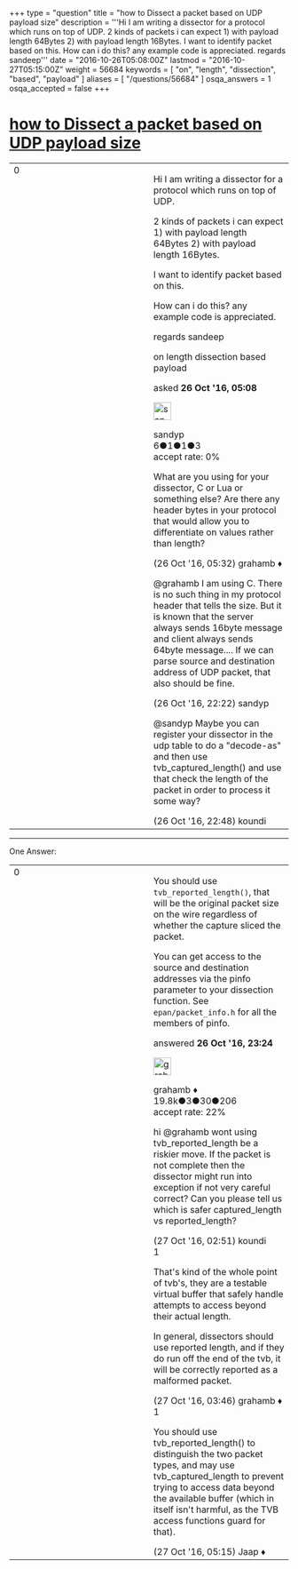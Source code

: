 +++
type = "question"
title = "how to Dissect a packet based on UDP payload size"
description = '''Hi  I am writing a dissector for a protocol which runs on top of UDP. 2 kinds of packets i can expect  1) with payload length 64Bytes  2) with payload length 16Bytes. I want to identify packet based on this. How can i do this? any example code is appreciated. regards sandeep'''
date = "2016-10-26T05:08:00Z"
lastmod = "2016-10-27T05:15:00Z"
weight = 56684
keywords = [ "on", "length", "dissection", "based", "payload" ]
aliases = [ "/questions/56684" ]
osqa_answers = 1
osqa_accepted = false
+++

<div class="headNormal">

# [how to Dissect a packet based on UDP payload size](/questions/56684/how-to-dissect-a-packet-based-on-udp-payload-size)

</div>

<div id="main-body">

<div id="askform">

<table id="question-table" style="width:100%;"><colgroup><col style="width: 50%" /><col style="width: 50%" /></colgroup><tbody><tr class="odd"><td style="width: 30px; vertical-align: top"><div class="vote-buttons"><span id="post-56684-upvote" class="ajax-command post-vote up" rel="nofollow" title="I like this post (click again to cancel)"> </span><div id="post-56684-score" class="post-score" title="current number of votes">0</div><span id="post-56684-downvote" class="ajax-command post-vote down" rel="nofollow" title="I dont like this post (click again to cancel)"> </span> <span id="favorite-mark" class="ajax-command favorite-mark" rel="nofollow" title="mark/unmark this question as favorite (click again to cancel)"> </span><div id="favorite-count" class="favorite-count"></div></div></td><td><div id="item-right"><div class="question-body"><p>Hi I am writing a dissector for a protocol which runs on top of UDP.</p><p>2 kinds of packets i can expect 1) with payload length 64Bytes 2) with payload length 16Bytes.</p><p>I want to identify packet based on this.</p><p>How can i do this? any example code is appreciated.</p><p>regards sandeep</p></div><div id="question-tags" class="tags-container tags"><span class="post-tag tag-link-on" rel="tag" title="see questions tagged &#39;on&#39;">on</span> <span class="post-tag tag-link-length" rel="tag" title="see questions tagged &#39;length&#39;">length</span> <span class="post-tag tag-link-dissection" rel="tag" title="see questions tagged &#39;dissection&#39;">dissection</span> <span class="post-tag tag-link-based" rel="tag" title="see questions tagged &#39;based&#39;">based</span> <span class="post-tag tag-link-payload" rel="tag" title="see questions tagged &#39;payload&#39;">payload</span></div><div id="question-controls" class="post-controls"></div><div class="post-update-info-container"><div class="post-update-info post-update-info-user"><p>asked <strong>26 Oct '16, 05:08</strong></p><img src="https://secure.gravatar.com/avatar/41e40bb12df6d7a84466fd7dcbf6cd26?s=32&amp;d=identicon&amp;r=g" class="gravatar" width="32" height="32" alt="sandyp&#39;s gravatar image" /><p><span>sandyp</span><br />
<span class="score" title="6 reputation points">6</span><span title="1 badges"><span class="badge1">●</span><span class="badgecount">1</span></span><span title="1 badges"><span class="silver">●</span><span class="badgecount">1</span></span><span title="3 badges"><span class="bronze">●</span><span class="badgecount">3</span></span><br />
<span class="accept_rate" title="Rate of the user&#39;s accepted answers">accept rate:</span> <span title="sandyp has no accepted answers">0%</span></p></div></div><div id="comments-container-56684" class="comments-container"><span id="56686"></span><div id="comment-56686" class="comment"><div id="post-56686-score" class="comment-score"></div><div class="comment-text"><p>What are you using for your dissector, C or Lua or something else? Are there any header bytes in your protocol that would allow you to differentiate on values rather than length?</p></div><div id="comment-56686-info" class="comment-info"><span class="comment-age">(26 Oct '16, 05:32)</span> <span class="comment-user userinfo">grahamb ♦</span></div></div><span id="56723"></span><div id="comment-56723" class="comment"><div id="post-56723-score" class="comment-score"></div><div class="comment-text"><p><span></span><span>@grahamb</span> I am using C. There is no such thing in my protocol header that tells the size. But it is known that the server always sends 16byte message and client always sends 64byte message.... If we can parse source and destination address of UDP packet, that also should be fine.</p></div><div id="comment-56723-info" class="comment-info"><span class="comment-age">(26 Oct '16, 22:22)</span> <span class="comment-user userinfo">sandyp</span></div></div><span id="56724"></span><div id="comment-56724" class="comment"><div id="post-56724-score" class="comment-score"></div><div class="comment-text"><p><span>@sandyp</span> Maybe you can register your dissector in the udp table to do a "decode-as" and then use tvb_captured_length() and use that check the length of the packet in order to process it some way?</p></div><div id="comment-56724-info" class="comment-info"><span class="comment-age">(26 Oct '16, 22:48)</span> <span class="comment-user userinfo">koundi</span></div></div></div><div id="comment-tools-56684" class="comment-tools"></div><div class="clear"></div><div id="comment-56684-form-container" class="comment-form-container"></div><div class="clear"></div></div></td></tr></tbody></table>

------------------------------------------------------------------------

<div class="tabBar">

<span id="sort-top"></span>

<div class="headQuestions">

One Answer:

</div>

</div>

<span id="56727"></span>

<div id="answer-container-56727" class="answer">

<table style="width:100%;"><colgroup><col style="width: 50%" /><col style="width: 50%" /></colgroup><tbody><tr class="odd"><td style="width: 30px; vertical-align: top"><div class="vote-buttons"><span id="post-56727-upvote" class="ajax-command post-vote up" rel="nofollow" title="I like this post (click again to cancel)"> </span><div id="post-56727-score" class="post-score" title="current number of votes">0</div><span id="post-56727-downvote" class="ajax-command post-vote down" rel="nofollow" title="I dont like this post (click again to cancel)"> </span></div></td><td><div class="item-right"><div class="answer-body"><p>You should use <code>tvb_reported_length()</code>, that will be the original packet size on the wire regardless of whether the capture sliced the packet.</p><p>You can get access to the source and destination addresses via the pinfo parameter to your dissection function. See <code>epan/packet_info.h</code> for all the members of pinfo.</p></div><div class="answer-controls post-controls"></div><div class="post-update-info-container"><div class="post-update-info post-update-info-user"><p>answered <strong>26 Oct '16, 23:24</strong></p><img src="https://secure.gravatar.com/avatar/d2a7e24ca66604c749c7c88c1da8ff78?s=32&amp;d=identicon&amp;r=g" class="gravatar" width="32" height="32" alt="grahamb&#39;s gravatar image" /><p><span>grahamb ♦</span><br />
<span class="score" title="19834 reputation points"><span>19.8k</span></span><span title="3 badges"><span class="badge1">●</span><span class="badgecount">3</span></span><span title="30 badges"><span class="silver">●</span><span class="badgecount">30</span></span><span title="206 badges"><span class="bronze">●</span><span class="badgecount">206</span></span><br />
<span class="accept_rate" title="Rate of the user&#39;s accepted answers">accept rate:</span> <span title="grahamb has 274 accepted answers">22%</span></p></div></div><div id="comments-container-56727" class="comments-container"><span id="56732"></span><div id="comment-56732" class="comment"><div id="post-56732-score" class="comment-score"></div><div class="comment-text"><p>hi <span>@grahamb</span> wont using tvb_reported_length be a riskier move. If the packet is not complete then the dissector might run into exception if not very careful correct? Can you please tell us which is safer captured_length vs reported_length?</p></div><div id="comment-56732-info" class="comment-info"><span class="comment-age">(27 Oct '16, 02:51)</span> <span class="comment-user userinfo">koundi</span></div></div><span id="56734"></span><div id="comment-56734" class="comment"><div id="post-56734-score" class="comment-score">1</div><div class="comment-text"><p>That's kind of the whole point of tvb's, they are a testable virtual buffer that safely handle attempts to access beyond their actual length.</p><p>In general, dissectors should use reported length, and if they do run off the end of the tvb, it will be correctly reported as a malformed packet.</p></div><div id="comment-56734-info" class="comment-info"><span class="comment-age">(27 Oct '16, 03:46)</span> <span class="comment-user userinfo">grahamb ♦</span></div></div><span id="56736"></span><div id="comment-56736" class="comment"><div id="post-56736-score" class="comment-score">1</div><div class="comment-text"><p>You should use tvb_reported_length() to distinguish the two packet types, and may use tvb_captured_length to prevent trying to access data beyond the available buffer (which in itself isn't harmful, as the TVB access functions guard for that).</p></div><div id="comment-56736-info" class="comment-info"><span class="comment-age">(27 Oct '16, 05:15)</span> <span class="comment-user userinfo">Jaap ♦</span></div></div></div><div id="comment-tools-56727" class="comment-tools"></div><div class="clear"></div><div id="comment-56727-form-container" class="comment-form-container"></div><div class="clear"></div></div></td></tr></tbody></table>

</div>

<div class="paginator-container-left">

</div>

</div>

</div>

